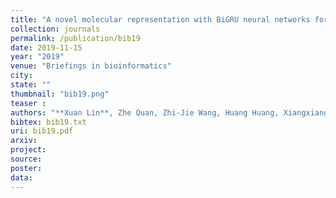 ```yaml
---
title: "A novel molecular representation with BiGRU neural networks for learning atom"
collection: journals
permalink: /publication/bib19
date: 2019-11-15
year: "2019"
venue: "Briefings in bioinformatics"
city: 
state: ""
thumbnail: "bib19.png"
teaser : 
authors: "**Xuan Lin**, Zhe Quan, Zhi-Jie Wang, Huang Huang, Xiangxiang Zeng"
bibtex: bib19.txt
uri: bib19.pdf
arxiv: 
project: 
source: 
poster: 
data:
---
```


